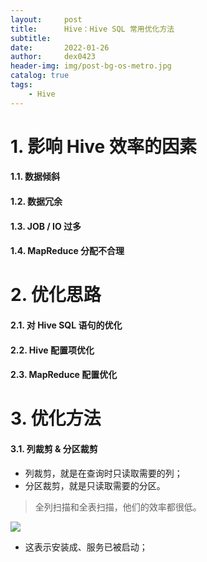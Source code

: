 ```yaml
---
layout:     post
title:      Hive：Hive SQL 常用优化方法
subtitle:   
date:       2022-01-26
author:     dex0423
header-img: img/post-bg-os-metro.jpg
catalog: true
tags:
    - Hive
---
```



# 1. 影响 Hive 效率的因素

#### 1.1. 数据倾斜

#### 1.2. 数据冗余

#### 1.3. JOB / IO 过多

#### 1.4. MapReduce 分配不合理


# 2. 优化思路

#### 2.1. 对 Hive SQL 语句的优化


#### 2.2. Hive 配置项优化


#### 2.3. MapReduce 配置优化


# 3. 优化方法

#### 3.1. 列裁剪 & 分区裁剪

- 列裁剪，就是在查询时只读取需要的列；
- 分区裁剪，就是只读取需要的分区。
>全列扫描和全表扫描，他们的效率都很低。





  ![]({{site.baseurl}}/img-post/es-5.png)

- 这表示安装成、服务已被启动；

